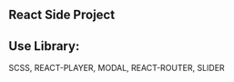 ## React Side Project

<h2>Use Library:</h2> 
<p>SCSS, REACT-PLAYER, MODAL, REACT-ROUTER, SLIDER</p>
